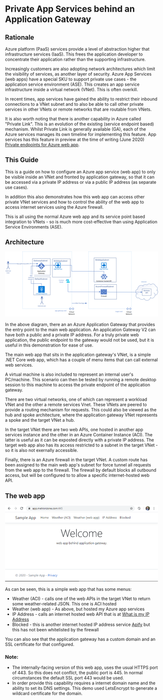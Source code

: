 # Private App Services behind an Application Gateway
## Rationale
Azure platform (PaaS) services provide a level of abstraction higher that infrastructure services (IaaS). This frees the application developer to concentrate their application rather than the supporting infrastructure.

Increasingly customers are also adopting network architectures which limit the visibility of services, as another layer of security. Azure App Services (web apps) have a special SKU to support private use cases - the application service environment (ASE). This creates an app service infrastructure inside a virtual network (VNet). This is often overkill.

In recent times, app services have gained the ability to restrict their inbound connections to a VNet subnet and to also be able to call other private services in other VNets or remote networks that are routable from VNets.

It is also worth noting that there is another capability in Azure called "Private Link". This is an evolution of the existing (service endpoint based) mechanism. Whilst Private Link is generally available (GA), each of the Azure services manages its own timeline for implementing this feature. App services has this feature in preview at the time of writing (June 2020) [Private endpoints for Azure web app](https://docs.microsoft.com/en-us/azure/app-service/networking/private-endpoint).

## This Guide
This is a guide on how to configure an Azure app service (web app) to only be visible inside an VNet and fronted by application gateway, so that it can be accessed via a private IP address or via a public IP address (as separate use cases).

In addition this also demonstrates how this web app can access other private VNet services and how to control the ability of the web app to access internet services using the Azure firewall.

This is all using the normal Azure web app and its service point based integration to VNets - so is much more cost-effective than using Application Service Environments (ASE).

## Architecture
![alt text](https://github.com/jometzg/appgatewaywebapp/blob/master/web-app-app-gateway.png "private web app")

In the above diagram, there an an Azure Application Gateway that provides the entry point to the main web application. An application Gateway V2 can have both a public and a private IP address. For a truly private web application, the public endpoint to the gateway would not be used, but it is useful in this demonstration for ease of use.

The main web app that sits in the application gateway's VNet, is a simple .NET Core web app, which has a couple of menu items that can call external web services.

A virtual machine is also included to represent an internal user's PC/machine. This scenario can then be tested by running a remote desktop session to this machine to access the private endpoint of the application gateway.

There are two virtual networks, one of which can represent a workload VNet and the other a remote services Vnet. These VNets are peered to provide a routing mechanism for requests. This could also be viewed as the hub and spoke architecture, where the application gateway VNet represents a spoke and the target VNet a hub.

In the target VNet there are two web APIs, one hosted in another app services instance and the other in an Azure Container Instance (ACI). The latter is useful as it can be exposted directly with a private IP address. The target web app also has its access restricted to a subnet in the target VNet - so it is also not exernally accessible.

Finally, there is an Azure firewall in the target VNet. A custom route has been assigned to the main web app's subnet for force tunnel all requests from the web app to the firewall. The firewall by default blocks all outbound access, but will be configured to to allow a specific internet-hosted web API.

## The web app
![alt text](https://github.com/jometzg/appgatewaywebapp/blob/master/web-app.png "private web app front end")

As can be seen, this is a simple web app that has some menus:
* Weather (ACI) - calls one of the web APIs in the target VNet to return some weather-related JSON. This one is ACI hosted
* Weather (web app) - As above, but hosted my Azure app services
* IP Address - calls an internet hosted web API that is at [What is my IP Address](https://ifconfig.co/) 
* Blocked - this is another internet hosted IP address service  [Apify](https://www.ipify.org/) but this has not been whitelisted by the firewall

You can also see that the application gateway has a custom domain and an SSL certificate for that configured.

### Note: 
* The internally-facing version of this web app, uses the usual HTTPS port of 443. So this does not conflict, the public port is 445. In normal circumstances the default SSL port 443 would be used.
* In order provide this capability requires a internet domain name and the ability to set its DNS settings. This demo used LetsEncrypt to generate a wildcard certificate for the domain. 
